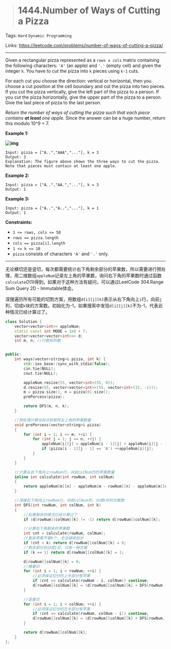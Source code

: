 > # 1444.Number of Ways of Cutting a Pizza

Tags: `Hard` `Dynamic Programming`

Links: https://leetcode.com/problems/number-of-ways-of-cutting-a-pizza/

------

Given a rectangular pizza represented as a `rows x cols` matrix containing the following characters: `'A'` (an apple) and `'.'` (empty cell) and given the integer `k`. You have to cut the pizza into `k` pieces using `k-1` cuts. 

For each cut you choose the direction: vertical or horizontal, then you choose a cut position at the cell boundary and cut the pizza into two pieces. If you cut the pizza vertically, give the left part of the pizza to a person. If you cut the pizza horizontally, give the upper part of the pizza to a person. Give the last piece of pizza to the last person.

*Return the number of ways of cutting the pizza such that each piece contains **at least** one apple.* Since the answer can be a huge number, return this modulo 10^9 + 7.



**Example 1:**

**![img](https://assets.leetcode.com/uploads/2020/04/23/ways_to_cut_apple_1.png)**

```
Input: pizza = ["A..","AAA","..."], k = 3
Output: 3 
Explanation: The figure above shows the three ways to cut the pizza. Note that pieces must contain at least one apple.
```

**Example 2:**

```
Input: pizza = ["A..","AA.","..."], k = 3
Output: 1
```

**Example 3:**

```
Input: pizza = ["A..","A..","..."], k = 1
Output: 1
```

 

**Constraints:**

- `1 <= rows, cols <= 50`
- `rows == pizza.length`
- `cols == pizza[i].length`
- `1 <= k <= 10`
- `pizza` consists of characters `'A'` and `'.'` only.

-----

无论横切还是竖切，每次都需要统计右下角剩余部分的苹果数，所以需要进行预处理，用二维数组`appleNum`记录左上角的苹果数，询问右下角的苹果数时通过函数`calculate`$O(1)$得到。如果对于这种方法有疑问，可以通过LeetCode 304.Range Sum Query 2D - Immutable体会。

深搜遍历所有可能的切割方案，用数组`d[i][j][k]`表示从右下角向上`i`行，向前`j`列，切成`k`块的方案数。初始化为-1，如果搜索中发现`d[i][j][k]`不为-1，代表此种情况已经计算过了。



```c++
class Solution {
    vector<vector<int>> appleNum;
    static const int MODE = 1e9 + 7;
    vector<vector<vector<int>>> d;
    int m, n; //行数和列数


public:
    int ways(vector<string>& pizza, int k) {
        std::ios_base::sync_with_stdio(false);
        cin.tie(NULL);
        cout.tie(NULL);

        appleNum.resize(55, vector<int>(55, 0));
        d.resize(55, vector<vector<int>>(55, vector<int>(15, -1)));
        m = pizza.size(), n = pizza[0].size();
        prePorcess(pizza);

        return DFS(m, n, k);
    }

    //预处理计算当前点到矩阵左上角的苹果数量
    void prePorcess(vector<string>& pizza)
    {
        for (int i = 1; i <= m; ++i) {
            for (int j = 1; j <= n; ++j) {
                appleNum[i][j] = appleNum[i - 1][j] + appleNum[i][j - 1] - appleNum[i - 1][j - 1];
                if (pizza[i - 1][j - 1] == 'A') ++appleNum[i][j];
            }
        }
    }

    //计算从右下角向上rowNum行，向前colNum列的苹果数量
    inline int calculate(int rowNum, int colNum)
    {
        return appleNum[m][n] - appleNum[m - rowNum][n] - appleNum[m][n - colNum] + appleNum[m - rowNum][n - colNum];
    }

    //深搜右下角向上rowNum行，向前colNum列，分成k份的方案数
    int DFS(int rowNum, int colNum, int k)
    {
        //如果剩余的情况已经计算过了
        if (d[rowNum][colNum][k] != -1) return d[rowNum][colNum][k];

        //计算右下角剩余的苹果数
        int cnt = calculate(rowNum, colNum);
        //剩余苹果不够k个，无法继续划分
        if (cnt < k) return d[rowNum][colNum][k] = 0;
        //剩余部分划分成1份，只有一种方案
        if (k == 1) return d[rowNum][colNum][k] = 1;

        d[rowNum][colNum][k] = 0;
        //横着切
        for (int i = 1; i < rowNum; ++i) {
            //必须保证切分的上半部分有苹果
            if (cnt == calculate(rowNum - i, colNum)) continue;
            d[rowNum][colNum][k] = (d[rowNum][colNum][k] + DFS(rowNum - i, colNum, k - 1)) % MODE;
        }

        //竖着切
        for (int i = 1; i < colNum; ++i) {
            //必须保证切分的左半部分有苹果
            if (cnt == calculate(rowNum, colNum - i)) continue;
            d[rowNum][colNum][k] = (d[rowNum][colNum][k] + DFS(rowNum, colNum - i, k - 1)) % MODE;
        }

        return d[rowNum][colNum][k];
    }
};
```

  